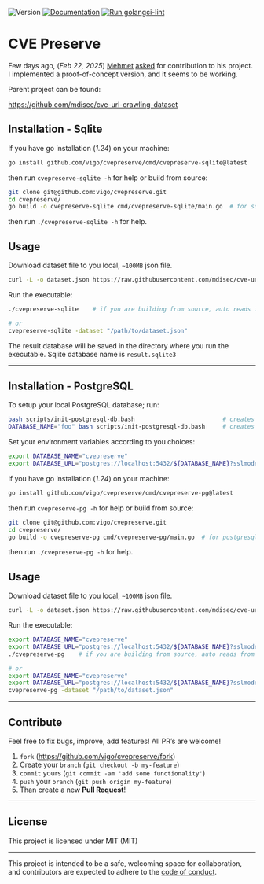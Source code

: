 ![Version](https://img.shields.io/badge/version-0.0.1-orange.svg)
[![Documentation](https://godoc.org/github.com/vigo/cvepreserve?status.svg)](https://pkg.go.dev/github.com/vigo/cvepreserve)
[![Run golangci-lint](https://github.com/vigo/cvepreserve/actions/workflows/go-lint.yml/badge.svg)](https://github.com/vigo/cvepreserve/actions/workflows/go-lint.yml)

# CVE Preserve

Few days ago, (*Feb 22, 2025*) [Mehmet][01] [asked][02] for contribution to his
project. I implemented a proof-of-concept version, and it seems to be working.

Parent project can be found:

https://github.com/mdisec/cve-url-crawling-dataset

## Installation - Sqlite

If you have go installation (*1.24*) on your machine:

```bash
go install github.com/vigo/cvepreserve/cmd/cvepreserve-sqlite@latest
```

then run `cvepreserve-sqlite -h` for help or build from source:

```bash
git clone git@github.com:vigo/cvepreserve.git
cd cvepreserve/
go build -o cvepreserve-sqlite cmd/cvepreserve-sqlite/main.go  # for sqlite
```

then run `./cvepreserve-sqlite -h` for help.

## Usage

Download dataset file to you local, `~100MB` json file.

```bash
curl -L -o dataset.json https://raw.githubusercontent.com/mdisec/cve-url-crawling-dataset/main/dataset.json
```

Run the executable:

```bash
./cvepreserve-sqlite    # if you are building from source, auto reads from dataset.json

# or
cvepreserve-sqlite -dataset "/path/to/dataset.json"
```

The result database will be saved in the directory where you run the executable.
Sqlite database name is `result.sqlite3`

---

## Installation - PostgreSQL

To setup your local PostgreSQL database; run:

```bash
bash scripts/init-postgresql-db.bash                         # creates `cvepreserve` database
DATABASE_NAME="foo" bash scripts/init-postgresql-db.bash     # creates `foo` database
```

Set your environment variables according to you choices:

```bash
export DATABASE_NAME="cvepreserve"
export DATABASE_URL="postgres://localhost:5432/${DATABASE_NAME}?sslmode=disable"
```

If you have go installation (*1.24*) on your machine:

```bash
go install github.com/vigo/cvepreserve/cmd/cvepreserve-pg@latest
```

then run `cvepreserve-pg -h` for help or build from source:

```bash
git clone git@github.com:vigo/cvepreserve.git
cd cvepreserve/
go build -o cvepreserve-pg cmd/cvepreserve-pg/main.go  # for postgresql
```

then run `./cvepreserve-pg -h` for help.

## Usage

Download dataset file to you local, `~100MB` json file.

```bash
curl -L -o dataset.json https://raw.githubusercontent.com/mdisec/cve-url-crawling-dataset/main/dataset.json
```

Run the executable:

```bash
export DATABASE_NAME="cvepreserve"
export DATABASE_URL="postgres://localhost:5432/${DATABASE_NAME}?sslmode=disable"
./cvepreserve-pg    # if you are building from source, auto reads from dataset.json

# or
export DATABASE_NAME="cvepreserve"
export DATABASE_URL="postgres://localhost:5432/${DATABASE_NAME}?sslmode=disable"
cvepreserve-pg -dataset "/path/to/dataset.json"
```

---

## Contribute

Feel free to fix bugs, improve, add features! All PR’s are welcome!

1. `fork` (https://github.com/vigo/cvepreserve/fork)
1. Create your `branch` (`git checkout -b my-feature`)
1. `commit` yours (`git commit -am 'add some functionality'`)
1. `push` your `branch` (`git push origin my-feature`)
1. Than create a new **Pull Request**!

---

## License

This project is licensed under MIT (MIT)

---

This project is intended to be a safe, welcoming space for collaboration, and
contributors are expected to adhere to the [code of conduct][coc].

[01]: https://github.com/mdisec/
[02]: https://x.com/mdisec

[coc]: https://github.com/vigo/cvepreserve/blob/main/CODE_OF_CONDUCT.md
